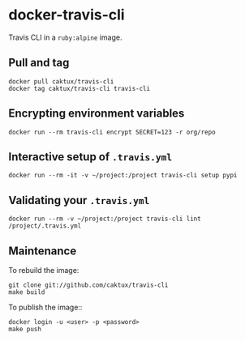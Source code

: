 # docker-travis-cli

Travis CLI in a `ruby:alpine` image.

## Pull and tag
```shell
docker pull caktux/travis-cli
docker tag caktux/travis-cli travis-cli
```

## Encrypting environment variables
```shell
docker run --rm travis-cli encrypt SECRET=123 -r org/repo
```

## Interactive setup of `.travis.yml`
```
docker run --rm -it -v ~/project:/project travis-cli setup pypi
```

## Validating your `.travis.yml`
```shell
docker run --rm -v ~/project:/project travis-cli lint /project/.travis.yml
```

## Maintenance

To rebuild the image:

```shell
git clone git://github.com/caktux/travis-cli
make build
```

To publish the image::

```shell
docker login -u <user> -p <password>
make push
```
